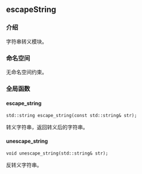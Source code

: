 ## escapeString

### 介绍

字符串转义模块。

### 命名空间

无命名空间约束。

### 全局函数

#### escape_string

	std::string escape_string(const std::string& str);

转义字符串，返回转义后的字符串。

#### unescape_string

	void unescape_string(std::string& str);

反转义字符串。